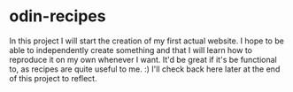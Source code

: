 # odin-recipes
In this project I will start the creation of my first actual website. I hope to be able to independently create something and that I will learn how to reproduce it on my own whenever I want. It'd be great if it's be functional to, as recipes are quite useful to me. :)
I'll check back here later at the end of this project to reflect.
